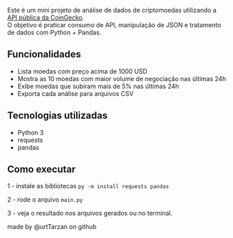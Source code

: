 Este é um mini projeto de análise de dados de criptomoedas utilizando a [API pública da CoinGecko](https://www.coingecko.com/en/api).  
O objetivo é praticar consumo de API, manipulação de JSON e tratamento de dados com Python + Pandas.

##  Funcionalidades

- Lista moedas com preço acima de 1000 USD
- Mostra as 10 moedas com maior volume de negociação nas últimas 24h
- Exibe moedas que subiram mais de 5% nas últimas 24h
- Exporta cada análise para arquivos CSV

##  Tecnologias utilizadas

- Python 3
- requests
- pandas

##  Como executar

1 - instale as bibliotecas
`py -m install requests pandas`

2 - rode o arquivo 
`main.py`

3 - veja o resultado nos arquivos gerados ou no terminal.

made by @urtTarzan on github
